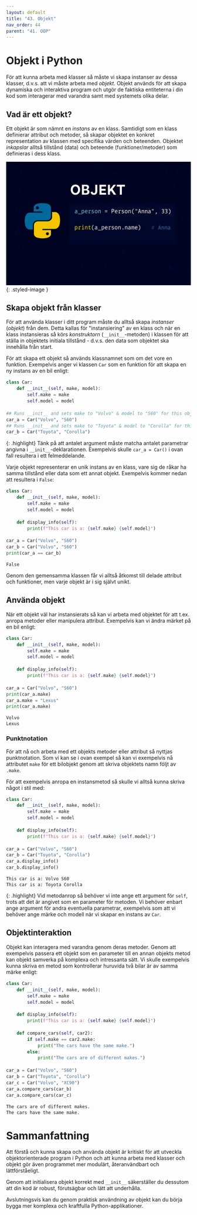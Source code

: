```yaml
---
layout: default
title: "43. Objekt"
nav_order: 44
parent: "41. OOP"
---
```


# Objekt i Python
För att kunna arbeta med klasser så måste vi skapa instanser av dessa klasser, d.v.s. att vi måste arbeta med _objekt_. Objekt används för att skapa dynamiska och interaktiva program och utgör de faktiska entiteterna i din kod som interagerar med varandra samt med systemets olika delar.

## Vad är ett objekt?
Ett objekt är som nämnt en _instans_ av en klass. Samtidigt som en klass definierar attribut och metoder, så skapar objektet en konkret representation av klassen med specifika värden och beteenden. Objektet _inkapslar_ alltså tillstånd (data) och beteende (funktioner/metoder) som definieras i dess klass.

![Objects](../../assets/images/banners/ch42.png){: .styled-image }

## Skapa objekt från klasser
För att använda klasser i ditt program måste du alltså skapa _instanser_ (_objekt_) från dem. Detta kallas för "instansiering" av en klass och när en klass instansieras så körs _konstruktorn_ (``__init__``-metoden) i klassen för att ställa in objektets initiala tillstånd - d.v.s. den data som objektet ska innehålla från start.

För att skapa ett objekt så används klassnamnet som om det vore en funktion. Exempelvis anger vi klassen `Car` som en funktion för att skapa en ny instans av en bil enligt:
```python
class Car:
    def __init__(self, make, model):
        self.make = make
        self.model = model

## Runs __init__ and sets make to "Volvo" & model to "S60" for this object
car_a = Car("Volvo", "S60")   
## Runs __init__ and sets make to "Toyota" & model to "Corolla" for this object      
car_b = Car("Toyota", "Corolla")
```

{: .highlight}
Tänk på att antalet argument måste matcha antalet parametrar angivna i `__init__`-deklarationen. Exempelvis skulle `car_a = Car()` i ovan fall resultera i ett felmeddelande.

Varje objekt representerar en unik instans av en klass, vare sig de råkar ha samma tillstånd eller data som ett annat objekt. Exempelvis kommer nedan att resultera i `False`:
```python
class Car:
    def __init__(self, make, model):
        self.make = make
        self.model = model
    
    def display_info(self):
        print(f"This car is a: {self.make} {self.model}")

car_a = Car("Volvo", "S60")      
car_b = Car("Volvo", "S60")
print(car_a == car_b)
```
<div class="code-example" markdown="1">
<pre><code>False</code></pre>
</div>

Genom den gemensamma klassen får vi alltså åtkomst till delade attribut och funktioner, men varje objekt är i sig självt unikt.

## Använda objekt
När ett objekt väl har instansierats så kan vi arbeta med objektet för att t.ex. anropa metoder eller manipulera attribut. Exempelvis kan vi ändra märket på en bil enligt:
```python
class Car:
    def __init__(self, make, model):
        self.make = make
        self.model = model
    
    def display_info(self):
        print(f"This car is a: {self.make} {self.model}")

car_a = Car("Volvo", "S60")      
print(car_a.make)
car_a.make = "Lexus"
print(car_a.make)
```
<div class="code-example" markdown="1">
<pre><code>Volvo
Lexus</code></pre>
</div>

### Punktnotation
För att nå och arbeta med ett objekts metoder eller attribut så nyttjas punktnotation. Som vi kan se i ovan exempel så kan vi exempelvis nå attributet `make` för ett bilobjekt genom att skriva objektets namn följt av `.make`.

För att exempelvis anropa en instansmetod så skulle vi alltså kunna skriva något i stil med:
```python
class Car:
    def __init__(self, make, model):
        self.make = make
        self.model = model
    
    def display_info(self):
        print(f"This car is a: {self.make} {self.model}")

car_a = Car("Volvo", "S60")      
car_b = Car("Toyota", "Corolla")
car_a.display_info()
car_b.display_info()
```
<div class="code-example" markdown="1">
<pre><code>This car is a: Volvo S60
This car is a: Toyota Corolla</code></pre>
</div>

{: .highlight}
Vid metodanrop så behöver vi inte ange ett argument för `self`, trots att det är angivet som en parameter för metoden. Vi behöver enbart ange argument för andra eventuella parametrar, exempelvis som att vi behöver ange märke och modell när vi skapar en instans av `Car`. 

## Objektinteraktion
Objekt kan interagera med varandra genom deras metoder. Genom att exempelvis passera ett objekt som en parameter till en annan objekts metod kan objekt samverka på komplexa och intressanta sätt. Vi skulle exempelvis kunna skriva en metod som kontrollerar huruvida två bilar är av samma märke enligt:
```python
class Car:
    def __init__(self, make, model):
        self.make = make
        self.model = model
    
    def display_info(self):
        print(f"This car is a: {self.make} {self.model}")

    def compare_cars(self, car2):
        if self.make == car2.make:
            print("The cars have the same make.")
        else:
            print("The cars are of different makes.")

car_a = Car("Volvo", "S60")      
car_b = Car("Toyota", "Corolla")
car_c = Car("Volvo", "XC90")
car_a.compare_cars(car_b)
car_a.compare_cars(car_c)
```
<div class="code-example" markdown="1">
<pre><code>The cars are of different makes.
The cars have the same make.</code></pre>
</div>

# Sammanfattning
Att förstå och kunna skapa och använda objekt är kritiskt för att utveckla objektorienterade program i Python och att kunna arbeta med klasser och objekt gör även programmet mer modulärt, återanvändbart och lättförståeligt. 

Genom att initialisera objekt korrekt med `__init__` säkerställer du dessutom att din kod är robust, förutsägbar och lätt att underhålla. 

Avslutningsvis kan du genom praktisk användning av objekt kan du börja bygga mer komplexa och kraftfulla Python-applikationer. 